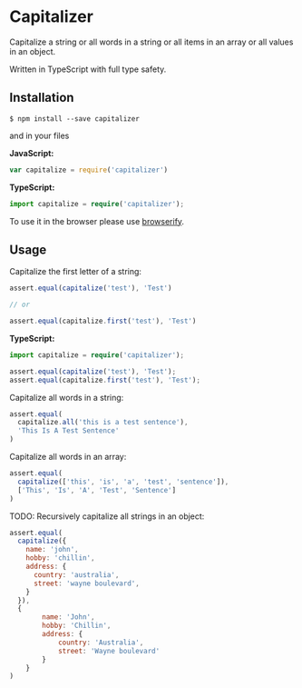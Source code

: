 # Capitalizer

Capitalize a string or all words in a string or all items in an array or all values in an object.

Written in TypeScript with full type safety.


## Installation

```
$ npm install --save capitalizer
```

and in your files

**JavaScript:**
```js
var capitalize = require('capitalizer')
```

**TypeScript:**
```ts
import capitalize = require('capitalizer');
```

To use it in the browser please use [browserify](http://browserify.org).


## Usage

Capitalize the first letter of a string:

```js
assert.equal(capitalize('test'), 'Test')

// or

assert.equal(capitalize.first('test'), 'Test')
```

**TypeScript:**
```ts
import capitalize = require('capitalizer');

assert.equal(capitalize('test'), 'Test');
assert.equal(capitalize.first('test'), 'Test');
```


Capitalize all words in a string:

```js
assert.equal(
  capitalize.all('this is a test sentence'),
  'This Is A Test Sentence'
)
```


Capitalize all words in an array:

```js
assert.equal(
  capitalize(['this', 'is', 'a', 'test', 'sentence']),
  ['This', 'Is', 'A', 'Test', 'Sentence']
)
```


TODO: Recursively capitalize all strings in an object:

```js
assert.equal(
  capitalize({
    name: 'john',
    hobby: 'chillin',
    address: {
      country: 'australia',
      street: 'wayne boulevard',
    }
  }),
  {
        name: 'John',
        hobby: 'Chillin',
        address: {
            country: 'Australia',
            street: 'Wayne boulevard'
        }
    }
)
```
